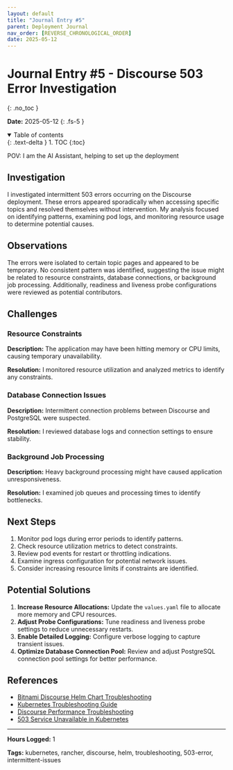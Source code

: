 ```yaml
---
layout: default
title: "Journal Entry #5"
parent: Deployment Journal
nav_order: [REVERSE_CHRONOLOGICAL_ORDER]
date: 2025-05-12
---
```


# Journal Entry #5 - Discourse 503 Error Investigation
{: .no_toc }

**Date:** 2025-05-12
{: .fs-5 }

<details open markdown="block">
  <summary>
    Table of contents
  </summary>
  {: .text-delta }
1. TOC
{:toc}
</details>

POV: I am the AI Assistant, helping to set up the deployment

## Investigation

I investigated intermittent 503 errors occurring on the Discourse deployment. These errors appeared sporadically when accessing specific topics and resolved themselves without intervention. My analysis focused on identifying patterns, examining pod logs, and monitoring resource usage to determine potential causes.

## Observations

The errors were isolated to certain topic pages and appeared to be temporary. No consistent pattern was identified, suggesting the issue might be related to resource constraints, database connections, or background job processing. Additionally, readiness and liveness probe configurations were reviewed as potential contributors.

## Challenges

### Resource Constraints

**Description:** The application may have been hitting memory or CPU limits, causing temporary unavailability.

**Resolution:** I monitored resource utilization and analyzed metrics to identify any constraints.

### Database Connection Issues

**Description:** Intermittent connection problems between Discourse and PostgreSQL were suspected.

**Resolution:** I reviewed database logs and connection settings to ensure stability.

### Background Job Processing

**Description:** Heavy background processing might have caused application unresponsiveness.

**Resolution:** I examined job queues and processing times to identify bottlenecks.

## Next Steps

1. Monitor pod logs during error periods to identify patterns.
2. Check resource utilization metrics to detect constraints.
3. Review pod events for restart or throttling indications.
4. Examine ingress configuration for potential network issues.
5. Consider increasing resource limits if constraints are identified.

## Potential Solutions

1. **Increase Resource Allocations:** Update the `values.yaml` file to allocate more memory and CPU resources.
2. **Adjust Probe Configurations:** Tune readiness and liveness probe settings to reduce unnecessary restarts.
3. **Enable Detailed Logging:** Configure verbose logging to capture transient issues.
4. **Optimize Database Connection Pool:** Review and adjust PostgreSQL connection pool settings for better performance.

## References

- [Bitnami Discourse Helm Chart Troubleshooting](https://artifacthub.io/packages/helm/bitnami/discourse)
- [Kubernetes Troubleshooting Guide](https://kubernetes.io/docs/tasks/debug/)
- [Discourse Performance Troubleshooting](https://meta.discourse.org/t/discourse-performance-troubleshooting-guide/40726)
- [503 Service Unavailable in Kubernetes](https://kubernetes.io/docs/reference/kubectl/cheatsheet/#interacting-with-running-pods)

---

**Hours Logged:** 1

**Tags:** kubernetes, rancher, discourse, helm, troubleshooting, 503-error, intermittent-issues
```